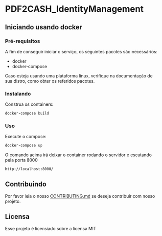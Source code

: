 # PDF2CASH_IdentityManagement

## Iniciando usando docker

### Pré-requisitos

A fim de conseguir iniciar o serviço, os seguintes pacotes são necessários:

  -  docker
  -  docker-compose

Caso esteja usando uma plataforma linux, verifique na documentação de sua distro, como obter os referidos pacotes.

### Instalando

Construa os containers:
```bash
docker-compose build
```
### Uso

Execute o compose:
```bash
docker-compose up
```

O comando acima irá deixar o container rodando o servidor e escutando pela porta 8000

```bash
http://localhost:8000/
```

## Contribuindo

Por favor leia o nosso [CONTRIBUTING.md](https://github.com/fga-eps-mds/2018.2-PDF2CASH/blob/master/CONTRIBUTING.md) se deseja contribuir com nosso projeto.

## Licensa

Esse projeto é licensiado sobre a licensa MIT
